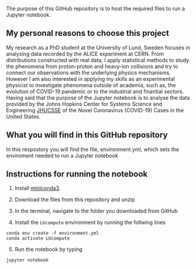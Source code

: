 The purpose of this GitHub repository is to host the required files to run a Jupyter notebook.

## My personal reasons to choose this project
My research as a PhD student at the University of Lund, Sweden focuses in analysing data recorded by the ALICE experiment at CERN. From distributions constructed with real data, I apply statistical methods to study the phenomena from proton-proton and heavy-ion collisions and try to connect our observations with the underlying physics mechanisms.
However I am also interested in applying my skills as an experimental physicist to investigate phenomena outside of academia, such as, the evolution of COVID-19 pandemic or to the industrial and finantial sectors. Having said that the purpose of the Jupyter notebook is to analyse the data provided by the Johns Hopkins Center for Systems Science and Engineering [JHUCSSE](https://github.com/CSSEGISandData) of the Novel Coronavirus (COVID-19) Cases in the United States.


## What you will find in this GitHub repository

In this respostory you will find the file, environment.yml, which sets the enviroment needed to run a Jupyter notebook 

## Instructions for running the notebook

1. Install [miniconda3](https://docs.conda.io/en/latest/miniconda.html).

2. Download the files from this repository and unzip

3. In the terminal, navigate to the folder you downloaded from GitHub

4. Install the ``` LUcompute ``` environment by running the follwing lines  
	
  ```
  conda env create -f environment.yml
  conda activate LUcompute	  
  ```
5. Run the notebook by typing
```
jupyter notebook
```
